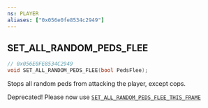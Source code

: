 ```yaml
---
ns: PLAYER
aliases: ["0x056e0fe8534c2949"]
---
```

## SET_ALL_RANDOM_PEDS_FLEE

```c
// 0x056E0FE8534C2949
void SET_ALL_RANDOM_PEDS_FLEE(bool PedsFlee);
```

Stops all random peds from attacking the player, except cops.

Deprecated! Please now use [`SET_ALL_RANDOM_PEDS_FLEE_THIS_FRAME`](#_0x471D2FF42A94B4F2)

